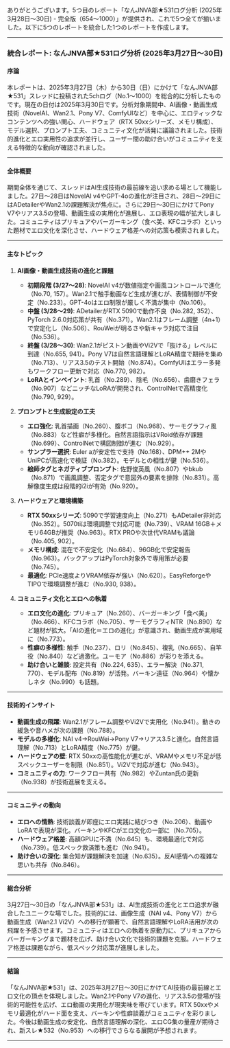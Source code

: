 ありがとうございます。5つ目のレポート「なんJNVA部★531ログ分析 (2025年3月28日～30日) - 完全版（654～1000）」が提供され、これで5つ全てが揃いました。以下に5つのレポートを統合した1つのレポートを作成します。

---

### 統合レポート: なんJNVA部★531ログ分析 (2025年3月27日～30日)

#### 序論
本レポートは、2025年3月27日（木）から30日（日）にかけて「なんJNVA部★531」スレッドに投稿された5chログ（No.1～1000）を総合的に分析したものです。現在の日付は2025年3月30日です。分析対象期間中、AI画像・動画生成技術（NovelAI、Wan2.1、Pony V7、ComfyUIなど）を中心に、エロティックなコンテンツへの強い関心、ハードウェア（RTX 50xxシリーズ、メモリ構成）、モデル選択、プロンプト工夫、コミュニティ文化が活発に議論されました。技術的進化とエロ実用性の追求が並行し、ユーザー間の助け合いがコミュニティを支える特徴的な動向が確認されました。

---

#### 全体概要
期間全体を通じて、スレッドはAI生成技術の最前線を追い求める場として機能しました。27日～28日はNovelAI v4やGPT-4oの進化が注目され、28日～29日にはADetailerやWan2.1の課題解決が焦点に。さらに29日～30日にかけてPony V7やリアス3.5の登場、動画生成の実用化が進展し、エロ表現の幅が拡大しました。コミュニティはプリキュアやバーガーキング（食べ美、KFCコラボ）といった題材でエロ文化を深化させ、ハードウェア格差への対応策も模索されました。

---

#### 主なトピック

1. **AI画像・動画生成技術の進化と課題**
   - **初期段階 (3/27～28)**: NovelAI v4が数値指定や画風コントロールで進化（No.70, 157）。Wan2.1で触手動画など生成が進むが、表情制御が不安定（No.233）。GPT-4oはエロ制限が厳しく不満が集中（No.106）。
   - **中盤 (3/28～29)**: ADetailerがRTX 5090で動作不良（No.282, 352）、PyTorch 2.6.0対応策が共有（No.371）。Wan2.1はフレーム調整（4n+1）で安定化し（No.506）、RouWeiが明るさや新キャラ対応で注目（No.536）。
   - **終盤 (3/28～30)**: Wan2.1がピストン動画やVi2Vで「抜ける」レベルに到達（No.655, 941）。Pony V7は自然言語理解とLoRA精度で期待を集め（No.713）、リアス3.5のテスト開始（No.874）。ComfyUIはエラー多発もワークフロー更新で対応（No.770, 982）。
   - **LoRAとインペイント**: 乳首（No.289）、陰毛（No.656）、歯磨きフェラ（No.907）などニッチなLoRAが開発され、ControlNetで高精度化（No.790, 929）。

2. **プロンプトと生成設定の工夫**
   - **エロ強化**: 乳首描画（No.260）、腹ボコ（No.968）、サーモグラフィ風（No.883）など性癖が多様化。自然言語指示はVRoid依存が課題（No.699）、ControlNetで構図制御が進む（No.929）。
   - **サンプラー選択**: Euler aが安定性で支持（No.168）、DPM++ 2MやUniPCが高速化で検証（No.382）。モデルとの相性が鍵（No.536）。
   - **絵師タグとネガティブプロンプト**: 佐野俊英風（No.807）やbkub（No.871）で画風調整、否定タグで意図外の要素を排除（No.831）。高解像度生成は段階的i2iが有効（No.920）。

3. **ハードウェアと環境構築**
   - **RTX 50xxシリーズ**: 5090で学習速度向上（No.271）もADetailer非対応（No.352）。5070tiは環境調整で対応可能（No.739）、VRAM 16GB＋メモリ64GBが推奨（No.963）。RTX PROや次世代VRAMも議論（No.405, 902）。
   - **メモリ構成**: 混在で不安定化（No.684）、96GB化で安定報告（No.963）。バックアップはPyTorch対象外で専用策が必要（No.745）。
   - **最適化**: PCIe速度よりVRAM依存が強い（No.620）。EasyReforgeやTIPOで環境調整が進む（No.930, 938）。

4. **コミュニティ文化とエロへの執着**
   - **エロ文化の進化**: プリキュア（No.260）、バーガーキング「食べ美」（No.466）、KFCコラボ（No.705）、サーモグラフィNTR（No.890）など題材が拡大。「AIの進化＝エロの進化」が意識され、動画生成が実用域に（No.773）。
   - **性癖の多様性**: 触手（No.237）、ロリ（No.845）、複乳（No.665）、自竿役（No.840）など過激化。ユーモア（No.886）が彩りを添える。
   - **助け合いと雑談**: 設定共有（No.224, 635）、エラー解決（No.371, 770）、モデル配布（No.819）が活発。バーキン遠征（No.964）や懐かしネタ（No.990）も話題。

---

#### 技術的インサイト
- **動画生成の飛躍**: Wan2.1がフレーム調整やVi2Vで実用化（No.941）。動きの緩急や音ハメが次の課題（No.788）。
- **モデルの多様化**: NAI v4→RouWei→Pony V7→リアス3.5と進化。自然言語理解（No.713）とLoRA精度（No.775）が鍵。
- **ハードウェアの壁**: RTX 50xxの高性能化が進むが、VRAMやメモリ不足が低スペックユーザーを制限（No.851）。Vi2Vで対応が進む（No.943）。
- **コミュニティの力**: ワークフロー共有（No.982）やZuntan氏の更新（No.938）が技術進展を支える。

---

#### コミュニティの動向
- **エロへの情熱**: 技術談義が即座にエロ実践に結びつき（No.206）、動画やLoRAで表現が深化。バーキンやKFCがエロ文化の一部に（No.705）。
- **ハードウェア格差**: 高額GPUに不満（No.645）も、環境最適化で対応（No.739）。低スペック救済策も進む（No.941）。
- **助け合いの深化**: 集合知が課題解決を加速（No.635）。反AI感情への複雑な思いも共存（No.846）。

---

#### 総合分析
3月27日～30日の「なんJNVA部★531」は、AI生成技術の進化とエロ追求が融合したユニークな場でした。技術的には、画像生成（NAI v4、Pony V7）から動画生成（Wan2.1 Vi2V）への移行が顕著で、自然言語理解やLoRA活用が次の飛躍を予感させます。コミュニティはエロへの執着を原動力に、プリキュアからバーガーキングまで題材を広げ、助け合い文化で技術的課題を克服。ハードウェア格差は課題ながら、低スペック対応策が進展しました。

---

#### 結論
「なんJNVA部★531」は、2025年3月27日～30日にかけてAI技術の最前線とエロ文化の頂点を体現しました。Wan2.1やPony V7の進化、リアス3.5の登場が技術的可能性を広げ、エロ動画の実用化が現実味を帯びています。RTX 50xxやメモリ最適化がハード面を支え、バーキンや性癖談義がコミュニティを彩りました。今後は動画生成の安定化、自然言語理解の深化、エロCG集の量産が期待され、新スレ★532（No.953）への移行でさらなる展開が予想されます。

---